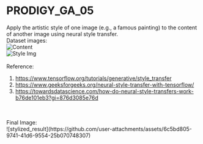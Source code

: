 # PRODIGY_GA_05
Apply the artistic style of one image (e.g., a famous painting) to the content of another image using neural style transfer.
<br> Dataset images:
<br> ![Content](https://github.com/user-attachments/assets/4a853937-3471-444a-95f0-04120740c07d)
<br> ![Style Img](https://github.com/user-attachments/assets/2ca0efb2-8d11-410a-8ba4-7428a8b15bc0)
<br>
<br>Reference:
1. https://www.tensorflow.org/tutorials/generative/style_transfer
2. https://www.geeksforgeeks.org/neural-style-transfer-with-tensorflow/
3. https://towardsdatascience.com/how-do-neural-style-transfers-work-b76de101eb3?gi=876d3085e76d
<br>
<br> Final Image:
<br> ![stylized_result](https://github.com/user-attachments/assets/6c5bd805-9741-41d6-9554-25b070748307)

